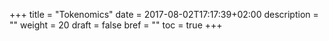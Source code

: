 +++
title = "Tokenomics"
date = 2017-08-02T17:17:39+02:00
description = ""
weight = 20
draft = false
bref = ""
toc = true
+++
